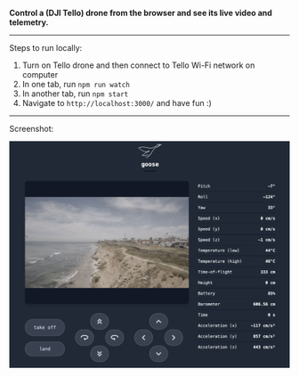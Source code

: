 **Control a (DJI Tello) drone from the browser and see its live video and telemetry.**

---

Steps to run locally:

1. Turn on Tello drone and then connect to Tello Wi-Fi network on computer
2. In one tab, run `npm run watch`
3. In another tab, run `npm start`
4. Navigate to `http://localhost:3000/` and have fun :)

---

Screenshot:

![screenshot](/public/screenshot.png)
